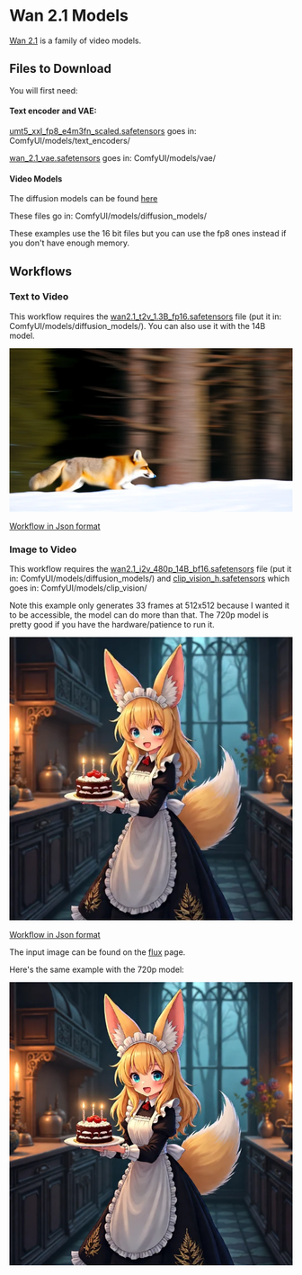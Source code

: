 # Wan 2.1 Models

[Wan 2.1](https://github.com/Wan-Video/Wan2.1) is a family of video models.

## Files to Download

You will first need:

#### Text encoder and VAE:

[umt5_xxl_fp8_e4m3fn_scaled.safetensors](https://huggingface.co/Comfy-Org/Wan_2.1_ComfyUI_repackaged/tree/main/split_files/text_encoders) goes in: ComfyUI/models/text_encoders/

[wan_2.1_vae.safetensors](https://huggingface.co/Comfy-Org/Wan_2.1_ComfyUI_repackaged/blob/main/split_files/vae/wan_2.1_vae.safetensors) goes in: ComfyUI/models/vae/


#### Video Models

The diffusion models can be found [here](https://huggingface.co/Comfy-Org/Wan_2.1_ComfyUI_repackaged/tree/main/split_files/diffusion_models)


These files go in: ComfyUI/models/diffusion_models/

These examples use the 16 bit files but you can use the fp8 ones instead if you don't have enough memory.

## Workflows

### Text to Video

This workflow requires the [wan2.1_t2v_1.3B_fp16.safetensors](https://huggingface.co/Comfy-Org/Wan_2.1_ComfyUI_repackaged/blob/main/split_files/diffusion_models/wan2.1_t2v_1.3B_fp16.safetensors) file (put it in: ComfyUI/models/diffusion_models/). You can also use it with the 14B model.

![Example](text_to_video_wan.webp)

[Workflow in Json format](text_to_video_wan.json)

### Image to Video

This workflow requires the [wan2.1_i2v_480p_14B_bf16.safetensors](https://huggingface.co/Comfy-Org/Wan_2.1_ComfyUI_repackaged/blob/main/split_files/diffusion_models/wan2.1_i2v_480p_14B_bf16.safetensors) file (put it in: ComfyUI/models/diffusion_models/) and 
[clip_vision_h.safetensors](https://huggingface.co/Comfy-Org/Wan_2.1_ComfyUI_repackaged/blob/main/split_files/clip_vision/clip_vision_h.safetensors) which goes in: ComfyUI/models/clip_vision/

Note this example only generates 33 frames at 512x512 because I wanted it to be accessible, the model can do more than that. The 720p model is pretty good if you have the hardware/patience to run it.

<img src="image_to_video_wan_example.webp" width="512" />

[Workflow in Json format](image_to_video_wan_example.json)

The input image can be found on the [flux](../flux) page.

Here's the same example with the 720p model:

<img src="image_to_video_wan_720p_example.webp" width="768" />
